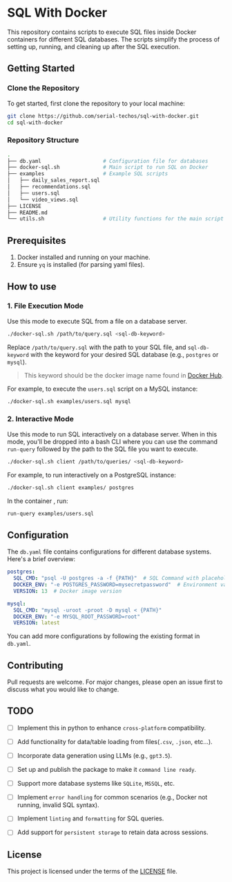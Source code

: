 # SQL With Docker

This repository contains scripts to execute SQL files inside Docker containers for different SQL databases. The scripts simplify the process of setting up, running, and cleaning up after the SQL execution.

## Getting Started

### Clone the Repository

To get started, first clone the repository to your local machine:

```bash
git clone https://github.com/serial-techos/sql-with-docker.git
cd sql-with-docker
```

### Repository Structure

```bash
.
├── db.yaml                    # Configuration file for databases
├── docker-sql.sh              # Main script to run SQL on Docker
├── examples                   # Example SQL scripts
│   ├── daily_sales_report.sql
│   ├── recommendations.sql
│   ├── users.sql
│   └── video_views.sql
├── LICENSE
├── README.md
└── utils.sh                   # Utility functions for the main script
```

## Prerequisites

1. Docker installed and running on your machine.
2. Ensure `yq` is installed (for parsing yaml files).

## How to use

### 1. File Execution Mode

Use this mode to execute SQL from a file on a database server.

```bash
./docker-sql.sh /path/to/query.sql <sql-db-keyword>
```
Replace `/path/to/query.sql` with the path to your SQL file, and `sql-db-keyword` with the keyword for your desired SQL database (e.g., `postgres` or `mysql`).
> This keyword should be the docker image name found in [Docker Hub](https://hub.docker.com/).


For example, to execute the `users.sql` script on a MySQL instance:

```bash
./docker-sql.sh examples/users.sql mysql
```

### 2. Interactive Mode

Use this mode to run SQL interactively on a database server. When in this mode, you'll be dropped into a bash CLI where you can use the command `run-query` followed by the path to the SQL file you want to execute.

```bash
./docker-sql.sh client /path/to/queries/ <sql-db-keyword>
```

For example, to run interactively on a PostgreSQL instance:

```bash
./docker-sql.sh client examples/ postgres
```

In the container , run:

```bash
run-query examples/users.sql
```



## Configuration

The `db.yaml` file contains configurations for different database systems. Here's a brief overview:

```yaml
postgres:
  SQL_CMD: "psql -U postgres -a -f {PATH}"  # SQL Command with placeholder for file path
  DOCKER_ENV: "-e POSTGRES_PASSWORD=mysecretpassword"  # Environment variables for Docker
  VERSION: 13  # Docker image version

mysql:
  SQL_CMD: "mysql -uroot -proot -D mysql < {PATH}"
  DOCKER_ENV: "-e MYSQL_ROOT_PASSWORD=root"
  VERSION: latest
```

You can add more configurations by following the existing format in `db.yaml`.

## Contributing

Pull requests are welcome. For major changes, please open an issue first to discuss what you would like to change.

## TODO
- [ ] Implement this in python to enhance `cross-platform` compatibility.
- [ ]  Add functionality for data/table loading from files(`.csv`, `.json`, etc...).
- [ ] Incorporate data generation using LLMs (e.g., `gpt3.5`).
- [ ] Set up and publish the package to make it `command line ready`.
- [ ] Support more database systems like `SQLite`, `MSSQL`, etc.
- [ ] Implement `error handling` for common scenarios (e.g., Docker not running, invalid SQL syntax).
- [ ] Implement `linting` and `formatting` for SQL queries.

- [ ] Add support for `persistent storage` to retain data across sessions.



## License

This project is licensed under the terms of the [LICENSE](LICENSE) file.



